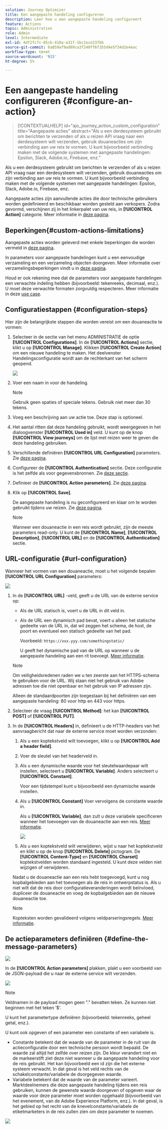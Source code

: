 ```yaml
---
solution: Journey Optimizer
title: Een aangepaste handeling configureren
description: Leer hoe u een aangepaste handeling configureert
feature: Actions
topic: Administration
role: Admin
level: Intermediate
exl-id: 4df2fc7c-85cb-410a-a31f-1bc1ece237bb
source-git-commit: 8a859af9ad09ca3f240ff6f355d4e5f34d2e4eac
workflow-type: tm+mt
source-wordcount: '915'
ht-degree: 5%

---
```


# Een aangepaste handeling configureren {#configure-an-action}

>[!CONTEXTUALHELP]
>id="ajo_journey_action_custom_configuration"
>title="Aangepaste acties"
>abstract="Als u een derdesysteem gebruikt om berichten te verzenden of als u reizen API vraag naar een derdesysteem wilt verzenden, gebruik douaneacties om zijn verbinding aan uw reis te vormen. U kunt bijvoorbeeld verbinding maken met de volgende systemen met aangepaste handelingen: Epsilon, Slack, Adobe.io, Firebase, enz."

Als u een derdesysteem gebruikt om berichten te verzenden of als u reizen API vraag naar een derdesysteem wilt verzenden, gebruik douaneacties om zijn verbinding aan uw reis te vormen. U kunt bijvoorbeeld verbinding maken met de volgende systemen met aangepaste handelingen: Epsilon, Slack, Adobe.io, Firebase, enz.

Aangepaste acties zijn aanvullende acties die door technische gebruikers worden gedefinieerd en beschikbaar worden gesteld aan verkopers. Zodra gevormd, verschijnen zij in het linkerpalet van uw reis, in **[!UICONTROL Action]** categorie. Meer informatie in [deze pagina](../building-journeys/about-journey-activities.md#action-activities).

## Beperkingen{#custom-actions-limitations}

Aangepaste acties worden geleverd met enkele beperkingen die worden vermeld in [deze pagina](../start/limitations.md).

In parameters voor aangepaste handelingen kunt u een eenvoudige verzameling en een verzameling objecten doorgeven. Meer informatie over verzamelingsbeperkingen vindt u in [deze pagina](../building-journeys/collections.md#limitations).

Houd er ook rekening mee dat de parameters voor aangepaste handelingen een verwachte indeling hebben (bijvoorbeeld: tekenreeks, decimaal, enz.). U moet deze verwachte formaten zorgvuldig respecteren. Meer informatie in deze [use case](../building-journeys/collections.md).


## Configuratiestappen {#configuration-steps}

Hier zijn de belangrijkste stappen die worden vereist om een douaneactie te vormen:

1. Selecteer in de sectie van het menu ADMINISTRATIE de optie **[!UICONTROL Configurations]**. In de  **[!UICONTROL Actions]** sectie, klikt u op **[!UICONTROL Manage]**. Klikken **[!UICONTROL Create Action]** om een nieuwe handeling te maken. Het deelvenster Handelingsconfiguratie wordt aan de rechterkant van het scherm geopend.

   ![](assets/custom2.png)

1. Voer een naam in voor de handeling.

   >[!NOTE]
   >
   >Gebruik geen spaties of speciale tekens. Gebruik niet meer dan 30 tekens.

1. Voeg een beschrijving aan uw actie toe. Deze stap is optioneel.
1. Het aantal ritten dat deze handeling gebruikt, wordt weergegeven in het dialoogvenster **[!UICONTROL Used in]** veld. U kunt op de knop **[!UICONTROL View journeys]** om de lijst met reizen weer te geven die deze handeling gebruiken.
1. Verschillende definiëren **[!UICONTROL URL Configuration]** parameters. Zie [deze pagina](../action/about-custom-action-configuration.md#url-configuration).
1. Configureer de **[!UICONTROL Authentication]** sectie. Deze configuratie is het zelfde als voor gegevensbronnen.  Zie [deze sectie](../datasource/external-data-sources.md#custom-authentication-mode).
1. Definieer de **[!UICONTROL Action parameters]**. Zie [deze pagina](../action/about-custom-action-configuration.md#define-the-message-parameters).
1. Klik op **[!UICONTROL Save]**.

   De aangepaste handeling is nu geconfigureerd en klaar om te worden gebruikt tijdens uw reizen. Zie [deze pagina](../building-journeys/about-journey-activities.md#action-activities).

   >[!NOTE]
   >
   >Wanneer een douaneactie in een reis wordt gebruikt, zijn de meeste parameters read-only. U kunt de **[!UICONTROL Name]**, **[!UICONTROL Description]**, **[!UICONTROL URL]** en de **[!UICONTROL Authentication]** sectie.

## URL-configuratie {#url-configuration}

Wanneer het vormen van een douaneactie, moet u het volgende bepalen **[!UICONTROL URL Configuration]** parameters:

![](assets/journeyurlconfiguration.png)

1. In de **[!UICONTROL URL]** -veld, geeft u de URL van de externe service op:

   * Als de URL statisch is, voert u de URL in dit veld in.

   * Als de URL een dynamisch pad bevat, voert u alleen het statische gedeelte van de URL in, dat wil zeggen het schema, de host, de poort en eventueel een statisch gedeelte van het pad.

      Voorbeeld: `https://xxx.yyy.com/somethingstatic/`

      U geeft het dynamische pad van de URL op wanneer u de aangepaste handeling aan een rit toevoegt. [Meer informatie](../building-journeys/using-custom-actions.md).
   >[!NOTE]
   >
   >Om veiligheidsredenen raden we u ten zeerste aan het HTTPS-schema te gebruiken voor de URL. Wij staan niet het gebruik van Adobe adressen toe die niet openbaar en het gebruik van IP adressen zijn.
   >
   >Alleen de standaardpoorten zijn toegestaan bij het definiëren van een aangepaste handeling: 80 voor http en 443 voor https.

1. Selecteer de vraag **[!UICONTROL Method]**: het kan **[!UICONTROL POST]** of **[!UICONTROL PUT]**.
1. In de **[!UICONTROL Headers]** in, definieert u de HTTP-headers van het aanvraagbericht dat naar de externe service moet worden verzonden:
   1. Als u een koptekstveld wilt toevoegen, klikt u op **[!UICONTROL Add a header field]**.
   1. Voer de sleutel van het headerveld in.
   1. Als u een dynamische waarde voor het sleutelwaardepaar wilt instellen, selecteert u **[!UICONTROL Variable]**. Anders selecteert u **[!UICONTROL Constant]**.

      Voor een tijdstempel kunt u bijvoorbeeld een dynamische waarde instellen.

   1. Als u **[!UICONTROL Constant]** Voer vervolgens de constante waarde in.

      Als u **[!UICONTROL Variable]**, dan zult u deze variabele specificeren wanneer het toevoegen van de douaneactie aan een reis. [Meer informatie](../building-journeys/using-custom-actions.md).

      ![](assets/journeyurlconfiguration2.png)

   1. Als u een koptekstveld wilt verwijderen, wijst u naar het koptekstveld en klikt u op de knop **[!UICONTROL Delete]** pictogram.
   De **[!UICONTROL Content-Type]** en **[!UICONTROL Charset]** koptekstvelden worden standaard ingesteld. U kunt deze velden niet wijzigen of verwijderen.

   Nadat u de douaneactie aan een reis hebt toegevoegd, kunt u nog kopbalgebieden aan het toevoegen als de reis in ontwerpstatus is. Als u niet wilt dat de reis door configuratieveranderingen wordt beïnvloed, dupliceer de douaneactie en voeg de kopbalgebieden aan de nieuwe douaneactie toe.

   >[!NOTE]
   >
   >Kopteksten worden gevalideerd volgens veldparseringsregels. [Meer informatie](https://tools.ietf.org/html/rfc7230#section-3.2.4).

## De actieparameters definiëren {#define-the-message-parameters}

![](assets/messageparameterssection.png)

In de **[!UICONTROL Action parameters]** plakken, plakt u een voorbeeld van de JSON-payload die u naar de externe service wilt verzenden.

![](assets/customactionpayloadmessage.png)

>[!NOTE]
>
>Veldnamen in de payload mogen geen &quot;.&quot; bevatten teken. Ze kunnen niet beginnen met het teken ‘$’.

U kunt het parametertype definiëren (bijvoorbeeld: tekenreeks, geheel getal, enz.).

U kunt ook opgeven of een parameter een constante of een variabele is.

* Constante betekent dat de waarde van de parameter in de ruit van de actieconfiguratie door een technische persoon wordt bepaald. De waarde zal altijd het zelfde over reizen zijn. De kleur verandert niet en de markeerstift ziet deze niet wanneer u de aangepaste handeling voor de reis gebruikt. Het kan bijvoorbeeld een id zijn die het externe systeem verwacht. In dat geval is het veld rechts van de schakelconstante/variabele de doorgegeven waarde.
* Variabele betekent dat de waarde van de parameter varieert. Marktdeelnemers die deze aangepaste handeling tijdens een reis gebruiken, kunnen de gewenste waarde doorgeven of opgeven waar de waarde voor deze parameter moet worden opgehaald (bijvoorbeeld van het evenement, van de Adobe Experience Platform, enz.). In dat geval, is het gebied op het recht van de knevelconstante/variabele de etiketmarketers in de reis zullen zien om deze parameter te noemen.

![](assets/customactionpayloadmessage2.png)
